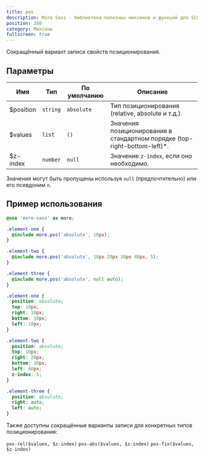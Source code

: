 ```yaml
---
title: pos
description: More Sass - библиотека полезных миксинов и функций для SCSS.
position: 280
category: Миксины
fullscreen: true
---
```


Сокращённый вариант записи свойств позиционирования.

## Параметры

| Имя       | Тип      | По умолчанию | Описание                                                                  |
|-----------|----------|--------------|---------------------------------------------------------------------------|
| $position | `string` | `absolute`   | Тип позиционирования (relative, absolute и т.д.).                         |
| $values   | `list`   | `()`         | Значения позиционирования в стандартном порядке (top-right-bottom-left)*. |
| $z-index  | `number` | `null`       | Значение `z-index`, если оно необходимо.                                  |

<alert type="info">Значения могут быть пропущены используя `null` (предпочтительно) или его псевдоним `n`.</alert>

## Пример использования

<code-group>

  <code-block label="SCSS" active>

  ```scss
  @use 'more-sass' as more;

  .element-one {
  	@include more.pos('absolute', 10px);
  }

  .element-two {
  	@include more.pos('absolute', 10px 20px 30px 40px, 5);
  }

  .element-three {
  	@include more.pos('absolute', null auto);
  }
  ```

  </code-block>

  <code-block label="Результат">

  ```css
  .element-one {
  	position: absolute;
  	top: 10px;
  	right: 10px;
  	bottom: 10px;
  	left: 10px;
  }

  .element-two {
  	position: absolute;
  	top: 10px;
  	right: 20px;
  	bottom: 30px;
  	left: 40px;
    z-index: 5;
  }

  .element-three {
  	position: absolute;
  	right: auto;
  	left: auto;
  }
  ```

  </code-block>

</code-group>

<alert type="info">

  Также доступны сокращённые варианты записи для конкретных типов позиционирования:

  `pos-rel($values, $z-index)`
  `pos-abs($values, $z-index)`
  `pos-fix($values, $z-index)`

</alert>
